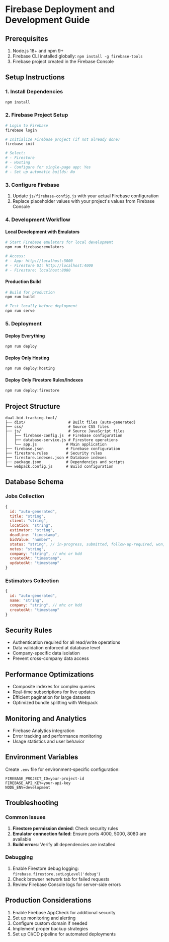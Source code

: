 # Firebase Deployment and Development Guide

## Prerequisites
1. Node.js 18+ and npm 9+
2. Firebase CLI installed globally: `npm install -g firebase-tools`
3. Firebase project created in the Firebase Console

## Setup Instructions

### 1. Install Dependencies
```bash
npm install
```

### 2. Firebase Project Setup
```bash
# Login to Firebase
firebase login

# Initialize Firebase project (if not already done)
firebase init

# Select:
# - Firestore
# - Hosting
# - Configure for single-page app: Yes
# - Set up automatic builds: No
```

### 3. Configure Firebase
1. Update `js/firebase-config.js` with your actual Firebase configuration
2. Replace placeholder values with your project's values from Firebase Console

### 4. Development Workflow

#### Local Development with Emulators
```bash
# Start Firebase emulators for local development
npm run firebase:emulators

# Access:
# - App: http://localhost:5000
# - Firestore UI: http://localhost:4000
# - Firestore: localhost:8080
```

#### Production Build
```bash
# Build for production
npm run build

# Test locally before deployment
npm run serve
```

### 5. Deployment

#### Deploy Everything
```bash
npm run deploy
```

#### Deploy Only Hosting
```bash
npm run deploy:hosting
```

#### Deploy Only Firestore Rules/Indexes
```bash
npm run deploy:firestore
```

## Project Structure
```
dual-bid-tracking-tool/
├── dist/                   # Built files (auto-generated)
├── css/                    # Source CSS files
├── js/                     # Source JavaScript files
│   ├── firebase-config.js  # Firebase configuration
│   ├── database-service.js # Firestore operations
│   └── app.js             # Main application
├── firebase.json          # Firebase configuration
├── firestore.rules        # Security rules
├── firestore.indexes.json # Database indexes
├── package.json           # Dependencies and scripts
└── webpack.config.js      # Build configuration
```

## Database Schema

### Jobs Collection
```javascript
{
  id: "auto-generated",
  title: "string",
  client: "string", 
  location: "string",
  estimator: "string",
  deadline: "timestamp",
  bidValue: "number",
  status: "string", // in-progress, submitted, follow-up-required, won, lost, no-bid
  notes: "string",
  company: "string", // mhc or hdd
  createdAt: "timestamp",
  updatedAt: "timestamp"
}
```

### Estimators Collection
```javascript
{
  id: "auto-generated",
  name: "string",
  company: "string", // mhc or hdd
  createdAt: "timestamp"
}
```

## Security Rules
- Authentication required for all read/write operations
- Data validation enforced at database level
- Company-specific data isolation
- Prevent cross-company data access

## Performance Optimizations
- Composite indexes for complex queries
- Real-time subscriptions for live updates
- Efficient pagination for large datasets
- Optimized bundle splitting with Webpack

## Monitoring and Analytics
- Firebase Analytics integration
- Error tracking and performance monitoring
- Usage statistics and user behavior

## Environment Variables
Create `.env` file for environment-specific configuration:
```
FIREBASE_PROJECT_ID=your-project-id
FIREBASE_API_KEY=your-api-key
NODE_ENV=development
```

## Troubleshooting

### Common Issues
1. **Firestore permission denied**: Check security rules
2. **Emulator connection failed**: Ensure ports 4000, 5000, 8080 are available
3. **Build errors**: Verify all dependencies are installed

### Debugging
1. Enable Firestore debug logging: `firebase.firestore.setLogLevel('debug')`
2. Check browser network tab for failed requests
3. Review Firebase Console logs for server-side errors

## Production Considerations
1. Enable Firebase AppCheck for additional security
2. Set up monitoring and alerting
3. Configure custom domain if needed
4. Implement proper backup strategies
5. Set up CI/CD pipeline for automated deployments